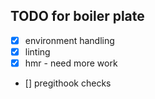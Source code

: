 ## TODO for boiler plate
- [x] environment handling
- [x] linting
- [x] hmr - need more work
- [] pregithook checks
